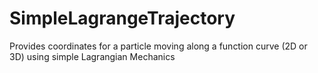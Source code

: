 # SimpleLagrangeTrajectory
Provides coordinates for a particle moving along a function curve (2D or 3D) using simple Lagrangian Mechanics

